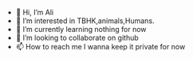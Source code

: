 - 👋 Hi, I’m Ali
- 👀 I’m interested in TBHK,animals,Humans.
- 🌱 I’m currently learning nothing for now
- 💞️ I’m looking to collaborate on github
- 📫 How to reach me I wanna keep it private for now

<!---
NeneYashiro-tbhk/NeneYashiro-tbhk is a ✨ special ✨ 
